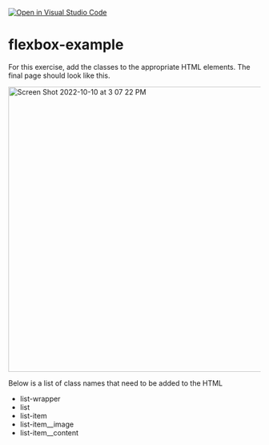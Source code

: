 [![Open in Visual Studio Code](https://classroom.github.com/assets/open-in-vscode-c66648af7eb3fe8bc4f294546bfd86ef473780cde1dea487d3c4ff354943c9ae.svg)](https://classroom.github.com/online_ide?assignment_repo_id=8859515&assignment_repo_type=AssignmentRepo)
# flexbox-example

For this exercise, add the classes to the appropriate HTML elements. The final page should look like this.

<img width="569" alt="Screen Shot 2022-10-10 at 3 07 22 PM" src="https://user-images.githubusercontent.com/87832673/194944290-c683f511-dca4-45f0-aa8c-0cc01b73ca36.png">

Below is a list of class names that need to be added to the HTML

<ul>
<li>list-wrapper</li>
<li>list</li>
<li>list-item</li>
<li>list-item__image</li>
<li>list-item__content</li>
</ul>
